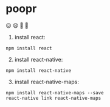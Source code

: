 # poopr

😖 😩 💩 🤢

1) install react:
```
npm install react
```

2) install react-native:
```
npm install react-native
```


3) install react-native-maps:
```
npm install react-native-maps --save
react-native link react-native-maps
```